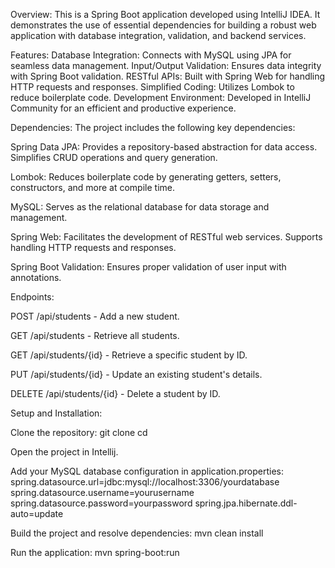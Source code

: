 Overview:
This is a Spring Boot application developed using IntelliJ IDEA. It demonstrates the use of essential dependencies for building a robust web application with database integration, validation, and backend services.


Features:
Database Integration: Connects with MySQL using JPA for seamless data management.
Input/Output Validation: Ensures data integrity with Spring Boot validation.
RESTful APIs: Built with Spring Web for handling HTTP requests and responses.
Simplified Coding: Utilizes Lombok to reduce boilerplate code.
Development Environment: Developed in IntelliJ Community for an efficient and productive experience.


Dependencies:
The project includes the following key dependencies:

Spring Data JPA:
Provides a repository-based abstraction for data access.
Simplifies CRUD operations and query generation.

Lombok:
Reduces boilerplate code by generating getters, setters, constructors, and more at compile time.

MySQL:
Serves as the relational database for data storage and management.

Spring Web:
Facilitates the development of RESTful web services.
Supports handling HTTP requests and responses.

Spring Boot Validation:
Ensures proper validation of user input with annotations.

Endpoints:

POST /api/students - Add a new student.

GET /api/students - Retrieve all students.

GET /api/students/{id} - Retrieve a specific student by ID.

PUT /api/students/{id} - Update an existing student's details.

DELETE /api/students/{id} - Delete a student by ID.


Setup and Installation:

Clone the repository:
git clone <repository-url>
cd <repository-directory>

Open the project in Intellij.

Add your MySQL database configuration in application.properties:
spring.datasource.url=jdbc:mysql://localhost:3306/yourdatabase
spring.datasource.username=yourusername
spring.datasource.password=yourpassword
spring.jpa.hibernate.ddl-auto=update

Build the project and resolve dependencies:
mvn clean install

Run the application:
mvn spring-boot:run

